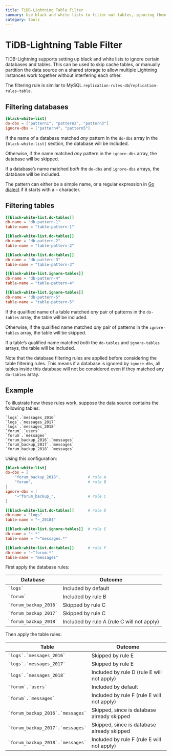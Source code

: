 ```yaml
---
title: TiDB-Lightning Table Filter
summary: Use black and white lists to filter out tables, ignoring them during import.
category: tools
---
```


# TiDB-Lightning Table Filter

TiDB-Lightning supports setting up black and white lists to ignore certain databases and tables. This can be used to skip cache tables, or manually partition the data source on a shared storage to allow multiple Lightning instances work together without interfering each other.

The filtering rule is similar to MySQL `replication-rules-db`/`replication-rules-table`.

## Filtering databases

```toml
[black-white-list]
do-dbs = ["pattern1", "pattern2", "pattern3"]
ignore-dbs = ["pattern4", "pattern5"]
```

If the name of a database matched *any* pattern in the `do-dbs` array in the `[black-white-list]` section, the database will be included.

Otherwise, if the name matched *any* pattern in the `ignore-dbs` array, the database will be skipped.

If a database’s name matched *both* the `do-dbs` and `ignore-dbs` arrays, the database will be included.

The pattern can either be a simple name, or a regular expression in [Go dialect](https://golang.org/pkg/regexp/syntax/#hdr-Syntax) if it starts with a `~` character.

## Filtering tables

```toml
[[black-white-list.do-tables]]
db-name = "db-pattern-1"
table-name = "table-pattern-1"

[[black-white-list.do-tables]]
db-name = "db-pattern-2"
table-name = "table-pattern-2"

[[black-white-list.do-tables]]
db-name = "db-pattern-3"
table-name = "table-pattern-3"

[[black-white-list.ignore-tables]]
db-name = "db-pattern-4"
table-name = "table-pattern-4"

[[black-white-list.ignore-tables]]
db-name = "db-pattern-5"
table-name = "table-pattern-5"
```

If the qualified name of a table matched *any* pair of patterns in the `do-tables` array, the table will be included.

Otherwise, if the qualified name matched *any* pair of patterns in the `ignore-tables` array, the table will be skipped.

If a table’s qualified name matched *both* the `do-tables` and `ignore-tables` arrays, the table will be included.

Note that the database filtering rules are applied before considering the table filtering rules. This means if a database is ignored by `ignore-dbs`, all tables inside this database will not be considered even if they matched any `do-tables` array.

## Example

To illustrate how these rules work, suppose the data source contains the following tables:

```
`logs`.`messages_2016`
`logs`.`messages_2017`
`logs`.`messages_2018`
`forum`.`users`
`forum`.`messages`
`forum_backup_2016`.`messages`
`forum_backup_2017`.`messages`
`forum_backup_2018`.`messages`
```

Using this configuration:

```toml
[black-white-list]
do-dbs = [
    "forum_backup_2018",            # rule A
    "forum",                        # rule B
]
ignore-dbs = [
    "~^forum_backup_",              # rule C
]

[[black-white-list.do-tables]]      # rule D
db-name = "logs"
table-name = "~_2018$"

[[black-white-list.ignore-tables]]  # rule E
db-name = "~.*"
table-name = "~^messages.*"

[[black-white-list.do-tables]]      # rule F
db-name = "~^forum.*"
table-name = "messages"
```

First apply the database rules:

| Database                  | Outcome                                    |
|---------------------------|--------------------------------------------|
| `` `logs` ``              | Included by default                        |
| `` `forum` ``             | Included by rule B                         |
| `` `forum_backup_2016` `` | Skipped by rule C                          |
| `` `forum_backup_2017` `` | Skipped by rule C                          |
| `` `forum_backup_2018` `` | Included by rule A (rule C will not apply) |

Then apply the table rules:

| Table                                | Outcome                                    |
|--------------------------------------|--------------------------------------------|
| `` `logs`.`messages_2016` ``         | Skipped by rule E                          |
| `` `logs`.`messages_2017` ``         | Skipped by rule E                          |
| `` `logs`.`messages_2018` ``         | Included by rule D (rule E will not apply) |
| `` `forum`.`users` ``                | Included by default                        |
| `` `forum`.`messages` ``             | Included by rule F (rule E will not apply) |
| `` `forum_backup_2016`.`messages` `` | Skipped, since is database already skipped |
| `` `forum_backup_2017`.`messages` `` | Skipped, since is database already skipped |
| `` `forum_backup_2018`.`messages` `` | Included by rule F (rule E will not apply) |
